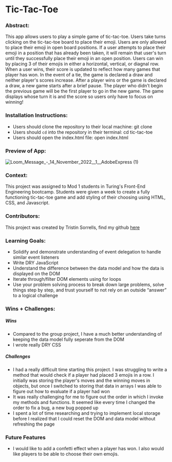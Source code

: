 # Tic-Tac-Toe

### Abstract:
This app allows users to play a simple game of tic-tac-toe. Users take turns clicking on the tic-tac-toe board to place their emoji. Users are only allowed to place their emoji in open board positions. If a user attempts to place their emoji in a position that has already been taken, it will remain that user's turn until they successfully place their emoji in an open position. Users can win by placing 3 of their emojis in either a horizontal, vertical, or diagnal row. When a user wins, their score is updated to reflect how many games that player has won. In the event of a tie, the game is declared a draw and neither player's scores increase. After a player wins or the game is declared a draw, a new game starts after a brief pause. The player who didn’t begin the previous game will be the first player to go in the new game. The game displays whose turn it is and the score so users only have to focus on winning!

### Installation Instructions:
- Users should clone the repository to their local machine: git clone 
- Users should `cd` into the repository in their terminal: cd tic-tac-toe
- Users should open the index.html file: open index.html

### Preview of App:
![Loom_Message_-_14_November_2022__1__AdobeExpress (1)](https://user-images.githubusercontent.com/109977562/201789437-58a3e099-b277-4e4e-8a94-40b627a36976.gif)

### Context:
This project was assigned to Mod 1 students in Turing's Front-End Engineering bootcamp. Students were given a week to create a fully functioning tic-tac-toe game and add styling of their choosing using HTML, CSS, and Javascript.

### Contributors:
This project was created by Tristin Sorrells, find my github [here](https://github.com/Tristinsorrells1)

### Learning Goals:
- Solidify and demonstrate understanding of event delegation to handle similar event listeners
- Write DRY JavaScript
- Understand the difference between the data model and how the data is displayed on the DOM
- Iterate through/filter DOM elements using for loops
- Use your problem solving process to break down large problems, solve things step by step, and trust yourself to not rely on an outside “answer” to a logical challenge

### Wins + Challenges:
##### Wins
- Compared to the group project, I have a much better understanding of keeping the data model fully seperate from the DOM
- I wrote really DRY CSS

##### Challenges
- I had a really difficult time starting this project. I was struggling to write a method that would check if a player had placed 3 emojis in a row. I initially was storing the player's moves and the winning moves in objects, but once I switched to storing that data in arrays I was able to figure out how to evaluate if a player had won
- It was really challenging for me to figure out the order in which I invoke my methods and functions. It seemed like every time I changed the order to fix a bug, a new bug popped up
- I spent a lot of time researching and trying to implement local storage before I realized that I could reset the DOM and data model without refreshing the page

### Future Features
- I would like to add a confetti effect when a player has won. I also would like players to be able to choose their own emojis.
